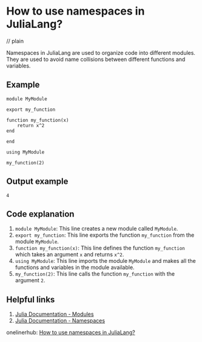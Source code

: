 # How to use namespaces in JuliaLang?
// plain

Namespaces in JuliaLang are used to organize code into different modules. They are used to avoid name collisions between different functions and variables.

## Example

```
module MyModule

export my_function

function my_function(x)
    return x^2
end

end

using MyModule

my_function(2)
```
## Output example

```
4
```

## Code explanation


1. `module MyModule`: This line creates a new module called `MyModule`.
2. `export my_function`: This line exports the function `my_function` from the module `MyModule`.
3. `function my_function(x)`: This line defines the function `my_function` which takes an argument `x` and returns `x^2`.
4. `using MyModule`: This line imports the module `MyModule` and makes all the functions and variables in the module available.
5. `my_function(2)`: This line calls the function `my_function` with the argument `2`.

## Helpful links

1. [Julia Documentation - Modules](https://docs.julialang.org/en/v1/base/modules/)
2. [Julia Documentation - Namespaces](https://docs.julialang.org/en/v1/base/namespaces/)

onelinerhub: [How to use namespaces in JuliaLang?](https://onelinerhub.com/julialang/how-to-use-namespaces-in-julialang)